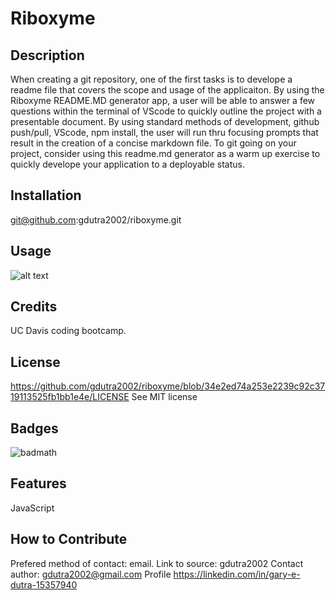 # Riboxyme

## Description
When creating a git repository, one of the first tasks is to develope a readme file that covers the scope and usage of the applicaiton.
By using the Riboxyme README.MD generator app, a user will be able to answer a few questions within the terminal of VScode to quickly outline the project with a presentable document.
By using standard methods of development, github push/pull, VScode, npm install, the user will run thru focusing prompts that result in the creation of a concise markdown file.
To git going on your project, consider using this readme.md generator as a warm up exercise to quickly develope your application to a deployable status.

## Installation
git@github.com:gdutra2002/riboxyme.git

## Usage

![alt text](assets/screenshot.png)

## Credits
UC Davis coding bootcamp.

## License
https://github.com/gdutra2002/riboxyme/blob/34e2ed74a253e2239c92c3719113525fb1bb1e4e/LICENSE
See MIT license

## Badges

![badmath](https://img.shields.io/github/languages/top/nielsenjared/badmath)

## Features
JavaScript

## How to Contribute
Prefered method of contact: email.
Link to source:
gdutra2002
Contact author:
gdutra2002@gmail.com
Profile
https://linkedin.com/in/gary-e-dutra-15357940